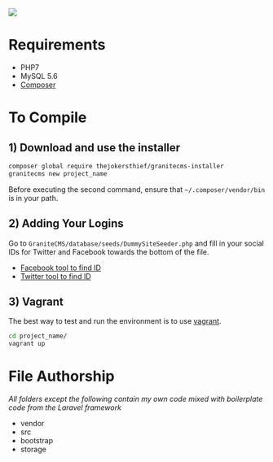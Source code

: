 ![](https://iamevan.me/wp-content/uploads/2016/10/logo.png)

# Requirements

* PHP7
* MySQL 5.6
* [Composer](https://getcomposer.org/)

# To Compile

## 1) Download and use the installer

```bash
composer global require thejokersthief/granitecms-installer
granitecms new project_name
```

Before executing the second command, ensure that `~/.composer/vendor/bin` is in your path.

## 2) Adding Your Logins

Go to `GraniteCMS/database/seeds/DummySiteSeeder.php` and fill in your social IDs for Twitter and Facebook towards the bottom of the file.

* [Facebook tool to find ID](https://findmyfbid.com/)
* [Twitter tool to find ID](http://www.idfromuser.com/)

## 3) Vagrant

The best way to test and run the environment is to use [vagrant](https://www.vagrantup.com/).

```bash
cd project_name/
vagrant up
```

# File Authorship

*All folders except the following contain my own code mixed with boilerplate code from the Laravel framework*

* vendor
* src
* bootstrap
* storage

